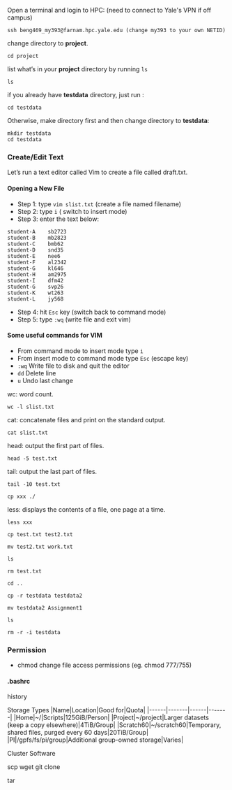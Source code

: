 Open a terminal and login to HPC: (need to connect to Yale's VPN if off campus)
```
ssh beng469_my393@farnam.hpc.yale.edu (change my393 to your own NETID)
```
change directory to **project**.
```
cd project
```
list what’s in your **project** directory by running ```ls```
```
ls 
```
if you already have **testdata** directory, just run :
```
cd testdata 
```
Otherwise, make directory first and then change directory to **testdata**:
```
mkdir testdata
cd testdata
```

### Create/Edit Text

Let’s run a text editor called Vim to create a file called draft.txt.

#### Opening a New File

* Step 1: type ```vim slist.txt``` (create a file named filename)
* Step 2: type ```i``` ( switch to insert mode)
* Step 3: enter the text below:  
```
student-A    sb2723
student-B    mb2823
student-C    bmb62
student-D    snd35
student-E    nee6
student-F    al2342
student-G    kl646
student-H    am2975
student-I    dfm42
student-G    svp26
student-K    wt263
student-L    jy568
```
* Step 4: hit ```Esc``` key (switch back to command mode)
* Step 5: type ```:wq``` (write file and exit vim)

#### Some useful commands for VIM
* From command mode to insert mode type ```i```
* From insert mode to command mode type ```Esc``` (escape key)
* ```:wq``` Write file to disk and quit the editor
* ```dd``` Delete line
* ```u```  Undo last change


wc: word count. 
```
wc -l slist.txt 
```
cat: concatenate files and print on the standard output.  
```
cat slist.txt
```
head: output the first part of files. 
```
head -5 test.txt 
```
tail: output the last part of files. 
```
tail -10 test.txt  
```

```
cp xxx ./
```
less: displays the contents of a file, one page at a time. 

```
less xxx
```

```
cp test.txt test2.txt
```

```
mv test2.txt work.txt 
```

```
ls
```

```
rm test.txt 
```

```
cd ..
```

```
cp -r testdata testdata2
```

```
mv testdata2 Assignment1
```

```
ls 
```

```
rm -r -i testdata 
```

### Permission

* chmod change file access permissions (eg. chmod 777/755)

#### .bashrc

history

Storage Types
|Name|Location|Good for|Quota|
|------|-------|------|-------|
|Home|~/|Scripts|125GiB/Person|
|Project|~/project|Larger datasets (keep a copy elsewhere)|4TiB/Group|
|Scratch60|~/scratch60|Temporary, shared files, purged every 60 days|20TiB/Group|
|PI|/gpfs/fs/pi/group|Additional group-owned storage|Varies|

Cluster Software

scp 
wget
git clone

tar 
